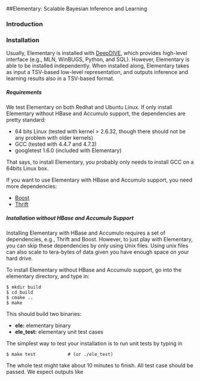 
##Elementary: Scalable Bayesian Inference and Learning

### Introduction

### Installation

Usually, Elementary is installed with [DeepDIVE](http://github.com/zhangce/deepdive),
which provides high-level interface (e.g., MLN, WinBUGS, Python, and SQL). However, Elementary
is able to be installed independently. When installed along, Elementary takes as input a
TSV-based low-level representation, and outputs inference and learning results also in a 
TSV-based format.

##### Requirements

We test Elementary on both Redhat and Ubuntu Linux. If only install Elementary without HBase and Accumulo 
support, the dependencies are pretty standard:

  - 64 bits Linux (tested with kernel > 2.6.32, though there should not be any problem with older kernels)
  - GCC (tested with 4.4.7 and 4.7.3)
  - googletest 1.6.0 (included with Elementary)

That says, to install Elementary, you probably only needs to install GCC on a 64bits Linux box.

If you want to use Elementary with HBase and Accumulo support, you need more dependencies:

  - [Boost](http://www.boost.org/)
  - [Thrift](http://thrift.apache.org/)

##### Installation without HBase and Accumulo Support

Installing Elementary with HBase and Accumulo requires a set of dependencies, e.g., Thrift and Boost.
However, to just play with Elementary, you can skip these dependencies by only using Unix files.
Using unix files can also scale to tera-bytes of data given you have enough space on your hard drive.

To install Elementary without HBase and Accumulo support, go into the elementary directory, and type in:

    $ mkdir build
    $ cd build
    $ cmake ..
    $ make
    
This should build two binaries:

  - **ele:** elementary binary
  - **ele_test:** elementary unit test cases

The simplest way to test your installation is to run unit tests by typing in

    $ make test            # (or ./ele_test)

The whole test might take about 10 minutes to finish. All test case should be passed. We expect 
outputs like

    

    
